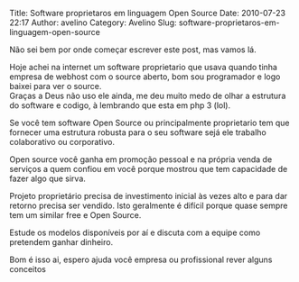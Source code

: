 Title: Software proprietaros em linguagem Open Source
Date: 2010-07-23 22:17
Author: avelino
Category: Avelino
Slug: software-proprietaros-em-linguagem-open-source

Não sei bem por onde começar escrever este post, mas vamos lá.

Hoje achei na internet um software proprietario que usava quando tinha
empresa de webhost com o source aberto, bom sou programador e logo
baixei para ver o source.  
Graças a Deus não uso ele ainda, me deu muito medo de olhar a estrutura
do software e codigo, à lembrando que esta em php 3 (lol).

Se você tem software Open Source ou principalmente proprietario tem que
fornecer uma estrutura robusta para o seu software sejá ele trabalho
colaborativo ou corporativo.

Open source você ganha em promoção pessoal e na própria venda de
serviços a quem confiou em você porque mostrou que tem capacidade de
fazer algo que sirva.

  
Projeto proprietário precisa de investimento inicial às vezes alto e
para dar retorno precisa ser vendido. Isto geralmente é difícil porque
quase sempre tem um similar free e Open Source.

Estude os modelos disponíveis por aí e discuta com a equipe como
pretendem ganhar dinheiro.

Bom é isso ai, espero ajuda você empresa ou profissional rever alguns
conceitos
